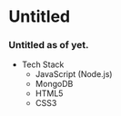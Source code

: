 # Untitled
### Untitled as of yet.

* Tech Stack
    * JavaScript (Node.js)
    * MongoDB
    * HTML5
    * CSS3
